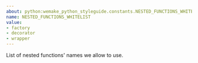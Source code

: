 ```yaml
---
about: python:wemake_python_styleguide.constants.NESTED_FUNCTIONS_WHITELIST
name: NESTED_FUNCTIONS_WHITELIST
value:
- factory
- decorator
- wrapper
---
```


List of nested functions' names we allow to use.